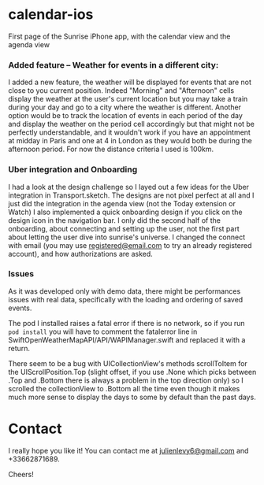 # calendar-ios
First page of the Sunrise iPhone app, with the calendar view and the agenda view

### Added feature – Weather for events in a different city:
I added a new feature, the weather will be displayed for events that are not close to you current position.
Indeed "Morning" and "Afternoon" cells display the weather at the user's current location but you may take a train during your day and go to a city where the weather is different.
Another option would be to track the location of events in each period of the day and display the weather on the period cell accordingly but that might not be perfectly understandable, and it wouldn't work if you have an appointment at midday in Paris and one at 4 in London as they would both be during the afternoon period.
For now the distance criteria I used is 100km.


### Uber integration and Onboarding
I had a look at the design challenge so I layed out a few ideas for the Uber integration in Transport.sketch. The designs are not pixel perfect at all and I just did the integration in the agenda view (not the Today extension or Watch)
I also implemented a quick onboarding design if you click on the design icon in the navigation bar.
I only did the second half of the onboarding, about connecting and setting up the user, not the first part about letting the user dive into sunrise's universe.
I changed the connect with email (you may use registered@email.com to try an already registered account), and how authorizations are asked.


### Issues
As it was developed only with demo data, there might be performances issues with real data, specifically with the loading and ordering of saved events.

The pod I installed raises a fatal error if there is no network, so if you run `pod install` you will have to comment the fatalerror line in SwiftOpenWeatherMapAPI/API/WAPIManager.swift and replaced it with a return.

There seem to be a bug with UICollectionView's methods scrollToItem for the UIScrollPosition.Top (slight offset, if you use .None which picks between .Top and .Bottom there is always a problem in the top direction only) so I scrolled the collectionView to .Bottom all the time even though it makes much more sense to display the days to some by default than the past days.


# Contact
I really hope you like it! You can contact me at julienlevy6@gmail.com and +33662871689.

Cheers!

